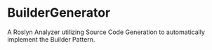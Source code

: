 # BuilderGenerator
A Roslyn Analyzer utilizing Source Code Generation to automatically implement the Builder Pattern.
